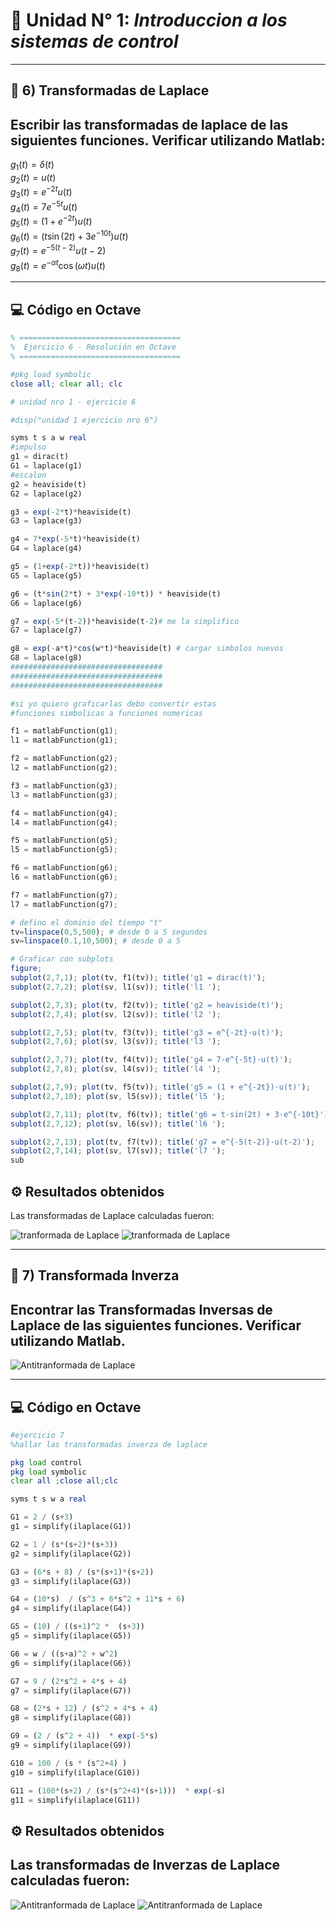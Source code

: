 # 📘 Unidad N° 1: *Introduccion a los sistemas de control*

---
## 📝 6) Transformadas de Laplace
Escribir las transformadas de laplace de las siguientes funciones. Verificar utilizando Matlab:
---

$g_1(t) = \delta(t)$  
$g_2(t) = u(t)$  
$g_3(t) = e^{-2t} u(t)$  
$g_4(t) = 7 e^{-5t} u(t)$  
$g_5(t) = (1 + e^{-2t}) u(t)$  
$g_6(t) = (t \sin(2t) + 3 e^{-10 t}) u(t)$  
$g_7(t) = e^{-5 (t-2)} u(t-2)$  
$g_8(t) = e^{-\alpha t} \cos(\omega t) u(t)$  

---

## 💻 Código en Octave

```octave
% ====================================
%  Ejercicio 6 - Resolución en Octave
% ====================================

#pkg load symbolic
close all; clear all; clc

# unidad nro 1 - ejercicio 6

#disp("unidad 1 ejercicio nro 6")

syms t s a w real
#impulso
g1 = dirac(t)
G1 = laplace(g1)
#escalon
g2 = heaviside(t)
G2 = laplace(g2)

g3 = exp(-2*t)*heaviside(t)
G3 = laplace(g3)

g4 = 7*exp(-5*t)*heaviside(t)
G4 = laplace(g4)

g5 = (1+exp(-2*t))*heaviside(t)
G5 = laplace(g5)

g6 = (t*sin(2*t) + 3*exp(-10*t)) * heaviside(t)
G6 = laplace(g6)

g7 = exp(-5*(t-2))*heaviside(t-2)# me la simplifico
G7 = laplace(g7)

g8 = exp(-a*t)*cos(w*t)*heaviside(t) # cargar simbolos nuevos
G8 = laplace(g8)
##################################
##################################
##################################

#si yo quiero graficarlas debo convertir estas
#funciones simbolicas a funciones numericas

f1 = matlabFunction(g1);
l1 = matlabFunction(g1);

f2 = matlabFunction(g2);
l2 = matlabFunction(g2);

f3 = matlabFunction(g3);
l3 = matlabFunction(g3);

f4 = matlabFunction(g4);
l4 = matlabFunction(g4);

f5 = matlabFunction(g5);
l5 = matlabFunction(g5);

f6 = matlabFunction(g6);
l6 = matlabFunction(g6);

f7 = matlabFunction(g7);
l7 = matlabFunction(g7);

# defino el dominio del tiempo "t"
tv=linspace(0,5,500); # desde 0 a 5 segundos
sv=linspace(0.1,10,500); # desde 0 a 5

# Graficar con subplots
figure;
subplot(2,7,1); plot(tv, f1(tv)); title('g1 = dirac(t)');
subplot(2,7,2); plot(sv, l1(sv)); title('l1 ');

subplot(2,7,3); plot(tv, f2(tv)); title('g2 = heaviside(t)');
subplot(2,7,4); plot(sv, l2(sv)); title('l2 ');

subplot(2,7,5); plot(tv, f3(tv)); title('g3 = e^{-2t}·u(t)');
subplot(2,7,6); plot(sv, l3(sv)); title('l3 ');

subplot(2,7,7); plot(tv, f4(tv)); title('g4 = 7·e^{-5t}·u(t)');
subplot(2,7,8); plot(sv, l4(sv)); title('l4 ');

subplot(2,7,9); plot(tv, f5(tv)); title('g5 = (1 + e^{-2t})·u(t)');
subplot(2,7,10); plot(sv, l5(sv)); title('l5 ');

subplot(2,7,11); plot(tv, f6(tv)); title('g6 = t·sin(2t) + 3·e^{-10t}');
subplot(2,7,12); plot(sv, l6(sv)); title('l6 ');

subplot(2,7,13); plot(tv, f7(tv)); title('g7 = e^{-5(t-2)}·u(t-2)');
subplot(2,7,14); plot(sv, l7(sv)); title('l7 ');
sub

```


## ⚙️ Resultados obtenidos

Las transformadas de Laplace calculadas fueron:

![tranformada de Laplace](imagen/laplace.png)
![tranformada de Laplace](imagen/graficar.png)

---
## 📝 7) Transformada Inverza
Encontrar las Transformadas Inversas de Laplace de las siguientes funciones. 
Verificar utilizando Matlab. 
---

![Antitranformada de Laplace](imagen/consigna7.png)


---
## 💻 Código en Octave

```octave
#ejercicio 7 
%hallar las transformadas inverza de laplace

pkg load control
pkg load symbolic
clear all ;close all;clc

syms t s w a real

G1 = 2 / (s+3)
g1 = simplify(ilaplace(G1))

G2 = 1 / (s*(s+2)*(s+3))
g2 = simplify(ilaplace(G2))

G3 = (6*s + 8) / (s*(s+1)*(s+2))
g3 = simplify(ilaplace(G3))

G4 = (10*s)  / (s^3 + 6*s^2 + 11*s + 6)
g4 = simplify(ilaplace(G4))

G5 = (10) / ((s+1)^2 *  (s+3))
g5 = simplify(ilaplace(G5))

G6 = w / ((s+a)^2 + w^2)
g6 = simplify(ilaplace(G6))

G7 = 9 / (2*s^2 + 4*s + 4)
g7 = simplify(ilaplace(G7))

G8 = (2*s + 12) / (s^2 + 4*s + 4)
g8 = simplify(ilaplace(G8))

G9 = (2 / (s^2 + 4))  * exp(-5*s)
g9 = simplify(ilaplace(G9))

G10 = 100 / (s * (s^2+4) )
g10 = simplify(ilaplace(G10))

G11 = (100*(s+2) / (s*(s^2+4)*(s+1)))  * exp(-s)
g11 = simplify(ilaplace(G11))

```

## ⚙️ Resultados obtenidos

Las transformadas de Inverzas de Laplace calculadas fueron:
---
![Antitranformada de Laplace](imagen/antitfla.png)
![Antitranformada de Laplace](imagen/antitarnfolapla.png)


